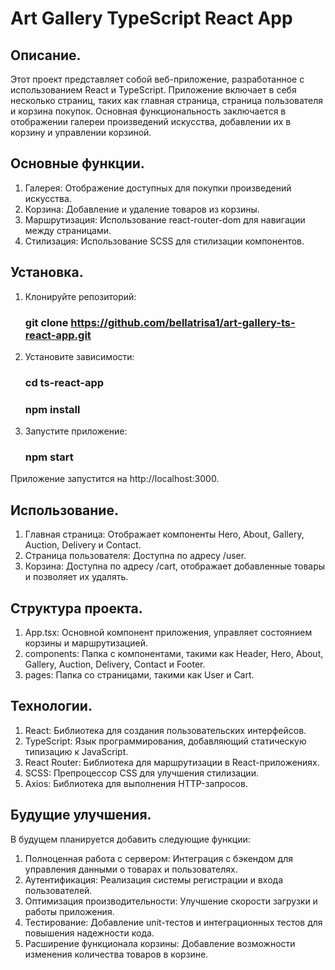 # Art Gallery TypeScript React App

## Описание.
Этот проект представляет собой веб-приложение, разработанное с использованием React и TypeScript. Приложение включает в себя несколько страниц, таких как главная страница, страница пользователя и корзина покупок. Основная функциональность заключается в отображении галереи произведений искусства, добавлении их в корзину и управлении корзиной.

## Основные функции.
  1. Галерея: Отображение доступных для покупки произведений искусства.
  2. Корзина: Добавление и удаление товаров из корзины.
  3. Маршрутизация: Использование react-router-dom для навигации между страницами.
  4. Стилизация: Использование SCSS для стилизации компонентов.

## Установка.
  1. Клонируйте репозиторий:
     ###  git clone https://github.com/bellatrisa1/art-gallery-ts-react-app.git
  2. Установите зависимости:
     ### cd ts-react-app
     ### npm install
  3. Запустите приложение:
       ### npm start

Приложение запустится на http://localhost:3000.

## Использование.
  1. Главная страница: Отображает компоненты Hero, About, Gallery, Auction, Delivery и Contact.
  2. Страница пользователя: Доступна по адресу /user.
  3. Корзина: Доступна по адресу /cart, отображает добавленные товары и позволяет их удалять.

## Структура проекта.
  1. App.tsx: Основной компонент приложения, управляет состоянием корзины и маршрутизацией.
  2. components: Папка с компонентами, такими как Header, Hero, About, Gallery, Auction, Delivery, Contact и Footer.
  3. pages: Папка со страницами, такими как User и Cart.

## Технологии.
  1. React: Библиотека для создания пользовательских интерфейсов.
  2. TypeScript: Язык программирования, добавляющий статическую типизацию к JavaScript.
  3. React Router: Библиотека для маршрутизации в React-приложениях.
  4. SCSS: Препроцессор CSS для улучшения стилизации.
  5. Axios: Библиотека для выполнения HTTP-запросов.

## Будущие улучшения.
  В будущем планируется добавить следующие функции:

  1. Полноценная работа с сервером: Интеграция с бэкендом для управления данными о товарах и пользователях.
  2. Аутентификация: Реализация системы регистрации и входа пользователей.
  3. Оптимизация производительности: Улучшение скорости загрузки и работы приложения.
  4. Тестирование: Добавление unit-тестов и интеграционных тестов для повышения надежности кода.
  5. Расширение функционала корзины: Добавление возможности изменения количества товаров в корзине.
